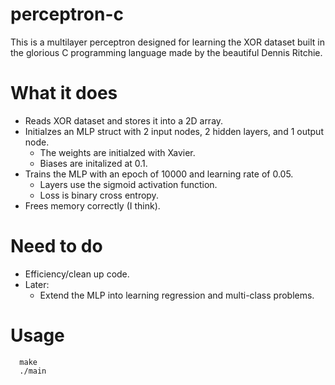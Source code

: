 # perceptron-c
This is a multilayer perceptron designed for learning the XOR dataset built in the glorious C programming
language made by the beautiful Dennis Ritchie.

# What it does
- Reads XOR dataset and stores it into a 2D array.
- Initialzes an MLP struct with 2 input nodes, 2 hidden layers, and 1 output node.
  - The weights are initialzed with Xavier.
  - Biases are initalized at 0.1.
- Trains the MLP with an epoch of 10000 and learning rate of 0.05.
  - Layers use the sigmoid activation function.
  - Loss is binary cross entropy.
- Frees memory correctly (I think).

# Need to do
- Efficiency/clean up code.
- Later: 
  - Extend the MLP into learning regression and multi-class problems.

# Usage
```shell
  make
  ./main
```
